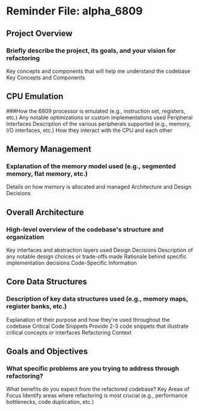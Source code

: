 # Reminder File: alpha_6809

## Project Overview

### Briefly describe the project, its goals, and your vision for refactoring
Key concepts and components that will help me understand the codebase
Key Concepts and Components

## CPU Emulation
###How the 6809 processor is emulated (e.g., instruction set, registers, etc.)
Any notable optimizations or custom implementations used
Peripheral Interfaces
Description of the various peripherals supported (e.g., memory, I/O interfaces, etc.)
How they interact with the CPU and each other
## Memory Management
### Explanation of the memory model used (e.g., segmented memory, flat memory, etc.)
Details on how memory is allocated and managed
Architecture and Design Decisions

## Overall Architecture
### High-level overview of the codebase's structure and organization
Key interfaces and abstraction layers used
Design Decisions
Description of any notable design choices or trade-offs made
Rationale behind specific implementation decisions
Code-Specific Information

## Core Data Structures
### Description of key data structures used (e.g., memory maps, register banks, etc.)
Explanation of their purpose and how they're used throughout the codebase
Critical Code Snippets
Provide 2-3 code snippets that illustrate critical concepts or interfaces
Refactoring Context

## Goals and Objectives
### What specific problems are you trying to address through refactoring?
What benefits do you expect from the refactored codebase?
Key Areas of Focus
Identify areas where refactoring is most crucial (e.g., performance bottlenecks, code duplication, etc.)